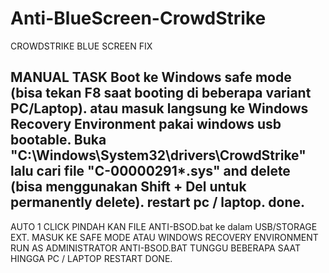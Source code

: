 # Anti-BlueScreen-CrowdStrike
CROWDSTRIKE BLUE SCREEN FIX

MANUAL TASK
Boot ke Windows safe mode (bisa tekan F8 saat booting di beberapa variant PC/Laptop). atau masuk langsung ke Windows Recovery Environment pakai windows usb bootable.
Buka "C:\Windows\System32\drivers\CrowdStrike" lalu cari file "C-00000291*.sys" and delete (bisa menggunakan Shift + Del untuk permanently delete).
restart pc / laptop.
done.
 ---
AUTO 1 CLICK
PINDAH KAN FILE ANTI-BSOD.bat ke dalam USB/STORAGE EXT.
MASUK KE SAFE MODE ATAU WINDOWS RECOVERY ENVIRONMENT
RUN AS ADMINISTRATOR ANTI-BSOD.BAT
TUNGGU BEBERAPA SAAT HINGGA PC / LAPTOP RESTART
DONE.

